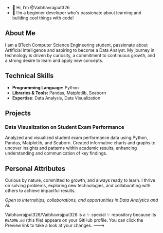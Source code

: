 - 👋 Hi, I’m @Vaibhavrajput326
- 👀 I’m a beginner developer who's passionate about learning and building cool things with code!
## About Me
I am a BTech Computer Science Engineering student, passionate about Artificial Intelligence and aspiring to become a Data Analyst. My journey in technology is driven by curiosity, a commitment to continuous growth, and a strong desire to learn and apply new concepts.

## Technical Skills
- **Programming Language:** Python
- **Libraries & Tools:** Pandas, Matplotlib, Seaborn
- **Expertise:** Data Analysis, Data Visualization

## Projects
### Data Visualization on Student Exam Performance
Analyzed and visualized student exam performance data using Python, Pandas, Matplotlib, and Seaborn. Created informative charts and graphs to uncover insights and patterns within academic results, enhancing understanding and communication of key findings.

## Personal Attributes
Curious by nature, committed to growth, and always ready to learn. I thrive on solving problems, exploring new technologies, and collaborating with others to achieve impactful results.

*Open to internships, collaborations, and opportunities in Data Analytics and AI.*

Vaibhavrajput326/Vaibhavrajput326 is a ✨ special ✨ repository because its `README.md` (this file) appears on your GitHub profile.
You can click the Preview link to take a look at your changes.
--->
